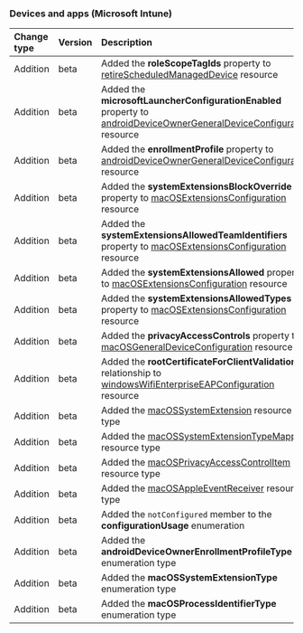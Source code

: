 ### Devices and apps (Microsoft Intune)

| **Change type** | **Version** | **Description** |
|:---|:---|:---|
|Addition|beta|Added the **roleScopeTagIds** property to [retireScheduledManagedDevice](/graph/api/resources/intune-retireScheduledManagedDevice?view=graph-rest-beta) resource|
|Addition|beta|Added the **microsoftLauncherConfigurationEnabled** property to [androidDeviceOwnerGeneralDeviceConfiguration](/graph/api/resources/intune-androidDeviceOwnerGeneralDeviceConfiguration?view=graph-rest-beta) resource|
|Addition|beta|Added the **enrollmentProfile** property to [androidDeviceOwnerGeneralDeviceConfiguration](/graph/api/resources/intune-androidDeviceOwnerGeneralDeviceConfiguration?view=graph-rest-beta) resource|
|Addition|beta|Added the **systemExtensionsBlockOverride** property to [macOSExtensionsConfiguration](/graph/api/resources/intune-macOSExtensionsConfiguration?view=graph-rest-beta) resource|
|Addition|beta|Added the **systemExtensionsAllowedTeamIdentifiers** property to [macOSExtensionsConfiguration](/graph/api/resources/intune-macOSExtensionsConfiguration?view=graph-rest-beta) resource|
|Addition|beta|Added the **systemExtensionsAllowed** property to [macOSExtensionsConfiguration](/graph/api/resources/intune-macOSExtensionsConfiguration?view=graph-rest-beta) resource|
|Addition|beta|Added the **systemExtensionsAllowedTypes** property to [macOSExtensionsConfiguration](/graph/api/resources/intune-macOSExtensionsConfiguration?view=graph-rest-beta) resource|
|Addition|beta|Added the **privacyAccessControls** property to [macOSGeneralDeviceConfiguration](/graph/api/resources/intune-macOSGeneralDeviceConfiguration?view=graph-rest-beta) resource|
|Addition|beta|Added the **rootCertificateForClientValidation** relationship to [windowsWifiEnterpriseEAPConfiguration](/graph/api/resources/intune-windowsWifiEnterpriseEAPConfiguration?view=graph-rest-beta) resource|
|Addition|beta|Added the [macOSSystemExtension](/graph/api/resources/intune-macOSSystemExtension?view=graph-rest-beta) resource type|
|Addition|beta|Added the [macOSSystemExtensionTypeMapping](/graph/api/resources/intune-macOSSystemExtensionTypeMapping?view=graph-rest-beta) resource type|
|Addition|beta|Added the [macOSPrivacyAccessControlItem](/graph/api/resources/intune-macOSPrivacyAccessControlItem?view=graph-rest-beta) resource type|
|Addition|beta|Added the [macOSAppleEventReceiver](/graph/api/resources/intune-macOSAppleEventReceiver?view=graph-rest-beta) resource type|
|Addition|beta|Added the `notConfigured` member to the **configurationUsage** enumeration|
|Addition|beta|Added the **androidDeviceOwnerEnrollmentProfileType** enumeration type|
|Addition|beta|Added the **macOSSystemExtensionType** enumeration type|
|Addition|beta|Added the **macOSProcessIdentifierType** enumeration type|

